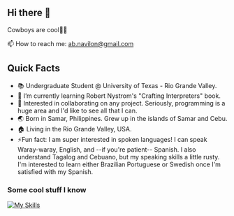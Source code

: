 ## Hi there 👋

Cowboys are cool🤠🐄

📫 How to reach me: ab.navilon@gmail.com

## Quick Facts
- 📚 Undergraduate Student @ University of Texas - Rio Grande Valley.
- 🌱 I’m currently learning Robert Nystrom's "Crafting Interpreters" book.
- 👯 Interested in collaborating on any project. Seriously, programming is a huge area and I'd like to see all that I can.
- 🌏 Born in Samar, Philippines. Grew up in the islands of Samar and Cebu. 
- 🏠 Living in the Rio Grande Valley, USA.
- ⚡Fun fact:
  I am super interested in spoken languages!
  I can speak Waray-waray, English, and --if you're patient-- Spanish. I also understand Tagalog and Cebuano, but my speaking skills a little rusty.
  I'm interested to learn either Brazilian Portuguese or Swedish once I'm satisfied with my Spanish.


 ### Some cool stuff I know
[![My Skills](https://skillicons.dev/icons?i=cpp,c,python,ruby,rails,lua)](https://skillicons.dev)

